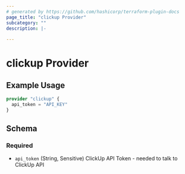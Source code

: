 ```yaml
---
# generated by https://github.com/hashicorp/terraform-plugin-docs
page_title: "clickup Provider"
subcategory: ""
description: |-
  
---
```


# clickup Provider



## Example Usage

```terraform
provider "clickup" {
  api_token = "API_KEY"
}
```

<!-- schema generated by tfplugindocs -->
## Schema

### Required

- `api_token` (String, Sensitive) ClickUp API Token - needed to talk to ClickUp API
